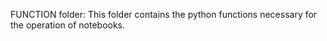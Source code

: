 FUNCTION folder:
This folder contains the python functions necessary for the operation of notebooks.